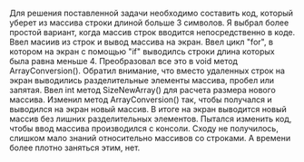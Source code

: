Для решения поставленной задачи необходимо составить код, который уберет из массива строки длиной больше 3 символов.
Я выбрал более простой вариант, когда массив строк вводится непосредственно в коде.
Ввел масиив из строк и вывод массива на экран.
Ввел цикл "for", в котором на экран с помощью "if" выводилсь строки длина которых была равна меньше 4.
Преобразовал все это в void метод ArrayConversion().
Обратил внимание, что вместо удаленных строк на экран выводились разделительные элементы массива, пробел или запятая.
Ввел int метод SizeNewArray() для расчета размера нового массива.
Изменил метод ArrayConversion() так, чтобы получался и выводился на экран новый массив.
В итоге на экран выводится новый массив без лишних разделительных элементов.
Пытался изменить код, чтобы ввод массива производился с консоли. Сходу не получилось, слишком мало знаний относительно массивов со строками. А времени более плотно заняться этим, нет.
